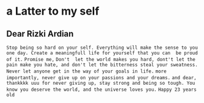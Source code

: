 # a Latter to my self

## Dear Rizki Ardian
``Stop being so hard on your self. Everything will make the sense to you one day. Create a meaningfull life for yourself that you can  be proud of it.``
``Promise me,``
``Don't  let the world makes you hard, dont't let the pain make you hate, and don't let the bitterness steal your sweatness.``
``Never let anyone get in the way of your goals in life.``
``more importantly, never give up on your passions and your dreams.``
``and dear,``
``thankkkk uuu for never giving up, stay strong and being so tough. You know you deserve the world, and the universe loves you.``
``Happy 23 years old ``
